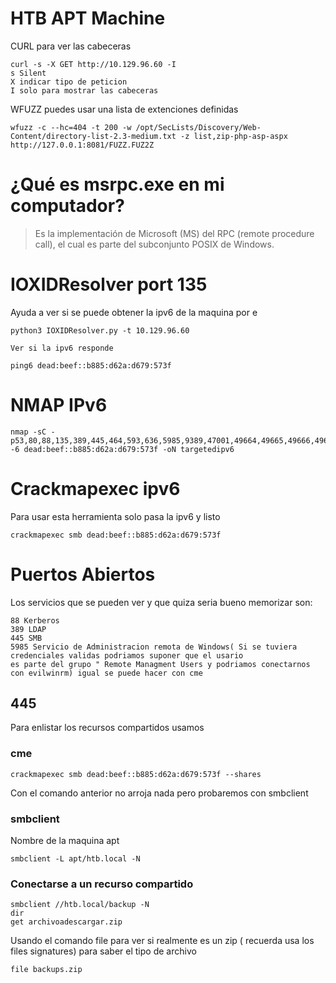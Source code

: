 # HTB APT Machine

CURL para  ver las cabeceras

```
curl -s -X GET http://10.129.96.60 -I
s Silent 
X indicar tipo de peticion 
I solo para mostrar las cabeceras

```

WFUZZ puedes usar una lista de extenciones definidas 

```
wfuzz -c --hc=404 -t 200 -w /opt/SecLists/Discovery/Web-Content/directory-list-2.3-medium.txt -z list,zip-php-asp-aspx http://127.0.0.1:8081/FUZZ.FUZ2Z

```


# ¿Qué es msrpc.exe en mi computador?

> Es la implementación de Microsoft (MS) del RPC (remote procedure call), el cual es parte del subconjunto POSIX de Windows.

# IOXIDResolver port 135

Ayuda a ver si se puede obtener la ipv6 de la maquina por e


```
python3 IOXIDResolver.py -t 10.129.96.60

Ver si la ipv6 responde

ping6 dead:beef::b885:d62a:d679:573f

```

# NMAP IPv6

```
nmap -sC -p53,80,88,135,389,445,464,593,636,5985,9389,47001,49664,49665,49666,49667,49669,49670,49673,49689,52968 -6 dead:beef::b885:d62a:d679:573f -oN targetedipv6
```
# Crackmapexec ipv6

Para usar esta herramienta solo pasa la ipv6 y listo

```
crackmapexec smb dead:beef::b885:d62a:d679:573f

```


# Puertos Abiertos 

Los servicios que se pueden ver y que quiza seria bueno memorizar son:

```
88 Kerberos
389 LDAP
445 SMB
5985 Servicio de Administracion remota de Windows( Si se tuviera credenciales validas podriamos suponer que el usario
es parte del grupo " Remote Managment Users y podriamos conectarnos con evilwinrm) igual se puede hacer con cme

```

## 445 

Para enlistar los recursos compartidos usamos 

### cme

```
crackmapexec smb dead:beef::b885:d62a:d679:573f --shares

```

Con el comando anterior no arroja nada pero probaremos con smbclient

### smbclient

Nombre de la maquina apt 

```
smbclient -L apt/htb.local -N  

```

### Conectarse a un recurso compartido

```
smbclient //htb.local/backup -N
dir 
get archivoadescargar.zip
```

Usando el comando file para ver si realmente es un zip ( recuerda usa los files signatures) para saber el tipo de archivo

```
file backups.zip

```





















